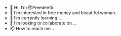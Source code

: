 - 👋 Hi, I’m @Preedee15
- 👀 I’m interested in free money and beautiful woman.
- 🌱 I’m currently learning ...
- 💞️ I’m looking to collaborate on ...
- 📫 How to reach me ...

<!---
Preedee15/Preedee15 is a ✨ special ✨ repository because its `README.md` (this file) appears on your GitHub profile.
You can click the Preview link to take a look at your changes.
--->
